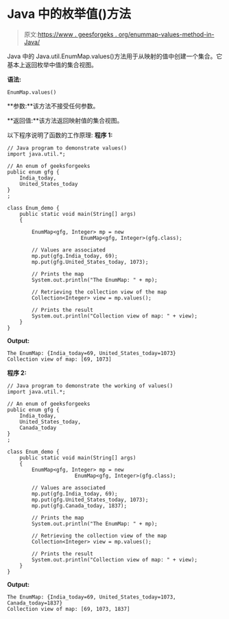 # Java 中的枚举值()方法

> 原文:[https://www . geesforgeks . org/enummap-values-method-in-Java/](https://www.geeksforgeeks.org/enummap-values-method-in-java/)

Java 中的 Java.util.EnumMap.values()方法用于从映射的值中创建一个集合。它基本上返回枚举中值的集合视图。

**语法:**

```
EnumMap.values()
```

**参数:**该方法不接受任何参数。

**返回值:**该方法返回映射值的集合视图。

以下程序说明了函数的工作原理:
**程序 1:**

```
// Java program to demonstrate values()
import java.util.*;

// An enum of geeksforgeeks
public enum gfg {
    India_today,
    United_States_today
}
;

class Enum_demo {
    public static void main(String[] args)
    {

        EnumMap<gfg, Integer> mp = new 
                        EnumMap<gfg, Integer>(gfg.class);

        // Values are associated
        mp.put(gfg.India_today, 69);
        mp.put(gfg.United_States_today, 1073);

        // Prints the map
        System.out.println("The EnumMap: " + mp);

        // Retrieving the collection view of the map
        Collection<Integer> view = mp.values();

        // Prints the result
        System.out.println("Collection view of map: " + view);
    }
}
```

**Output:**

```
The EnumMap: {India_today=69, United_States_today=1073}
Collection view of map: [69, 1073]

```

**程序 2:**

```
// Java program to demonstrate the working of values()
import java.util.*;

// An enum of geeksforgeeks
public enum gfg {
    India_today,
    United_States_today,
    Canada_today
}
;

class Enum_demo {
    public static void main(String[] args)
    {
        EnumMap<gfg, Integer> mp = new 
                      EnumMap<gfg, Integer>(gfg.class);

        // Values are associated
        mp.put(gfg.India_today, 69);
        mp.put(gfg.United_States_today, 1073);
        mp.put(gfg.Canada_today, 1837);

        // Prints the map
        System.out.println("The EnumMap: " + mp);

        // Retrieving the collection view of the map
        Collection<Integer> view = mp.values();

        // Prints the result
        System.out.println("Collection view of map: " + view);
    }
}
```

**Output:**

```
The EnumMap: {India_today=69, United_States_today=1073, Canada_today=1837}
Collection view of map: [69, 1073, 1837]

```